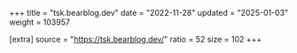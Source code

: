 +++
title = "tsk.bearblog.dev"
date = "2022-11-28"
updated = "2025-01-03"
weight = 103957

[extra]
source = "https://tsk.bearblog.dev/"
ratio = 52
size = 102
+++
